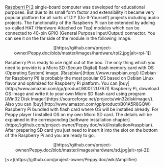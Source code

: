 [Raspberri Pi 2](https://www.raspberrypi.org/) single-board computer was developed for educational purposes. But due to its small form factor and extensibility it became very popular platform for all sorts of DIY (Do-It-Yourself) projects including audio projects. The functionality of the Raspberry Pi can be extended by adding so-called HAT (Hardware Attached on Top) modules which can be connected to 40-pin GPIO (General Purpose Input/Output) connector. You can see it on the far side of the module in the following image.
<p align="center">
[[https://github.com/project-owner/Peppy.doc/blob/master/images/hardware/rpi2.jpg|alt=rpi-1]]
</p>
Raspberry Pi is ready to use right out of the box. The only thing which you need to provide is a Micro SD (Secure Digital) flash memory card with OS (Operating System) image. [Raspbian](https://www.raspbian.org/) (Debian for Raspberry Pi) is probably the most popular OS based on Debian Linux flavor and optimized for Raspberry Pi platform. You can [buy](http://www.amazon.com/gp/product/B00T2U7R7I) Raspberry Pi, download OS image and write it to your own Micro SD flash card using program [Win32 Disk Imager](https://sourceforge.net/projects/win32diskimager/). Also you can [buy](http://www.amazon.com/gp/product/B01A5R8GQW) Raspberry Pi bundled with flash card where OS will be installed already. For Peppy player I installed OS on my own Micro SD card. The details will be explained in the corresponding [software installation chapter](https://github.com/project-owner/Peppy.doc/wiki/Installation#raspbian).
After preparing SD card you just need to insert it into the slot on the bottom of the Raspberry Pi and you are ready to go.
<p align="center">
[[https://github.com/project-owner/Peppy.doc/blob/master/images/hardware/sd.jpg|alt=rpi-2]]
</p>
[<<Previous](https://github.com/project-owner/Peppy.doc/wiki/Hardware) | [Next>>](https://github.com/project-owner/Peppy.doc/wiki/Amplifier)